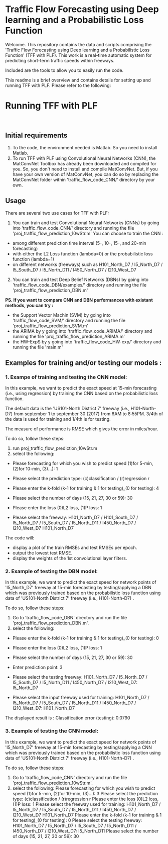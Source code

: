 # Traffic Flow Forecasting using Deep learning and a Probabilistic Loss Function

Welcome. This repository contains the data and scripts comprising the 'Traffic Flow Forecasting using Deep learning and a Probabilistic Loss Function' (TFF with PLF). This work is a real-time automatic system for predicting short-term traffic speeds within freeways.

Included are the tools to allow you to easily run the code.

This readme is a brief overview and contains details for setting up and running TFF with PLF. Please refer to the following:

<h1>Running TFF with PLF</h1><br/>
<h2>Initial requirements</h2>

1. To the code, the environment needed is Matlab. So you need to install Matlab.
2. To run TFF with PLF using Convolutional Neural Networks (CNN), the MatConvNet Toolbox has already been downloaded and compiled for you. So, you don't need to install and compile MatConvNet. But, if you have your own version of MatConvNet, you can do so by replacing the MatConvNet folder within 'traffic_flow_code_CNN/' directory  by your own.

<h2>Usage</h2>
There are several two use cases for TFF with PLF:

1. You can train and test Convolutional Neural Networks (CNNs) by going into 'traffic_flow_code_CNN/' directory and running the file 'proj_traffic_flow_prediction_10wStr.m'
You can choose to train the CNN :
- among different prediction time interval (5-, 10-, 15-, and 20-min forecasting)
- with either the L2 Loss function (lambda=0) or the probabilistic loss function (lambda=1)
- on different networks (freeways) such as H101_North_D7 / I5_North_D7 / I5_South_D7 / I5_North_D11 / I450_North_D7 / I210_West_D7 

2. You can train and test Deep Belief Networks (DBNs) by going into 'traffic_flow_code_DBN/examples/' directory and running the file 'proj_traffic_flow_prediction_DBN.m'

<b>PS. If you want to compare CNN and DBN performances with existant methods, you can try :</b>
- the Support Vector Machin (SVM) by going into 'traffic_flow_code_SVM/' directory and running the file 'proj_traffic_flow_prediction_SVM.m'
- the ARIMA by y going into 'traffic_flow_code_ARIMA/' directory and running the file 'proj_traffic_flow_prediction_ARIMA.m'
- the HW-ExpS by y going into 'traffic_flow_code_HW-exp/' directory and running the file 'main.m'

<h2>Examples for training and/or testing our models : </h2>
<h3>1. Exampe of training and testing the CNN model:</h3>
In this example, we want to predict the exact speed at 15-min forecasting (i.e., using regression) by training the CNN based on the probabilistic loss function. 

The default data is the 'US101-North District 7' freeway (i.e., H101-North-D7) from september 1 to september 30 (2017) from 6AM to 8:55PM. 3/4th of the data is used for training and 1/4th is for testing.

The measure of performance is RMSE which gives the error in miles/hour.

To do so, follow these steps:
1. run proj_traffic_flow_prediction_10wStr.m
2. select the following:
- Please forecasting for which you wish to predict speed (1)for 5-min, (2)for 10-min, (3)...): 1
- Please select the prediction type: (c)classification / (r)regression  r
- Please enter the k-fold (k-1 for training & 1 for testing)_(0 for testing):  4

- Please select the number of days (15, 21, 27, 30 or 59):  30
- Please enter the loss (0)L2 loss, (1)P loss:  1
- Please select the freeway: H101_North_D7 / H101_South_D7 / I5_North_D7 / I5_South_D7 / I5_North_D11 / I450_North_D7 / I210_West_D7 H101_North_D7

The code will:
- display a plot of the train RMSEs and test RMSEs per epoch.
- output the lowest test RMSE.
- display the weights of the 1st convolutional layer filters.

<h3>2. Example of testing the DBN model:</h3>
In this example, we want to predict the exact speed for network points of 'I5_North_D7' freeway at 15-min forecasting by testing/applying a DBN which was previously trained based on the probabilistic loss function using data of 'US101-North District 7' freeway (i.e., H101-North-D7) .

To do so, follow these steps:
1. Go to 'traffic_flow_code_DBN' directory and run the file 'proj_traffic_flow_prediction_DBN.m'.
2. select the following:
- Please enter the k-fold (k-1 for training & 1 for testing)_(0 for testing):  0

- Please enter the loss (0)L2 loss, (1)P loss:  1

- Please select the number of days (15, 21, 27, 30 or 59):  30

- Enter prediction point:  3

- Please select the testing freeway: H101_North_D7 / I5_North_D7 / I5_South_D7 / I5_North_D11 / I450_North_D7 / I210_West_D7: I5_North_D7

- Please select the input freeway used for training: H101_North_D7 / I5_North_D7 / I5_South_D7 / I5_North_D11 / I450_North_D7 / I210_West_D7: H101_North_D7

The displayed result is :
Classification error (testing):     0.0790

<h3>3. Example of testing the CNN model:</h3>
In this example, we want to predict the exact speed for network points of 'I5_North_D7' freeway at 15-min forecasting by testing/applying a CNN which was previously trained based on the probabilistic loss function using data of 'US101-North District 7' freeway (i.e., H101-North-D7) .

To do so, follow these steps:
1. Go to 'traffic_flow_code_CNN' directory and run the file 'proj_traffic_flow_prediction_10wStr.m'.
2. select the following:
Please forecasting for which you wish to predict speed (1)for 5-min, (2)for 10-min, (3)...): 3
Please select the prediction type: (c)classification / (r)regression  r
Please enter the loss (0)L2 loss, (1)P loss:  1
Please select the freeway used for training: H101_North_D7 / I5_North_D7 / I5_South_D7 / I5_North_D11 / I450_North_D7 / I210_West_D7 H101_North_D7
Please enter the k-fold (k-1 for training & 1 for testing)_(0 for testing):  0
Please select the testing freeway: H101_North_D7 / I5_North_D7 / I5_South_D7 / I5_North_D11 / I450_North_D7 / I210_West_D7: I5_North_D11
Please select the number of days (15, 21, 27, 30 or 59):  30
